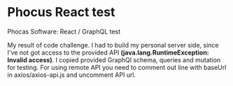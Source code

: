 # Phocus React test
Phocas Software: React / GraphQL test

My result of code challenge. I had to build my personal server side, since I've not got access to the provided API <strong>(java.lang.RuntimeException: Invalid access)</strong>. I copied provided GraphQl schema, queries and mutation for testing. For using remote API you need to comment out line with baseUrl in axios/axios-api.js and uncomment API url. 
